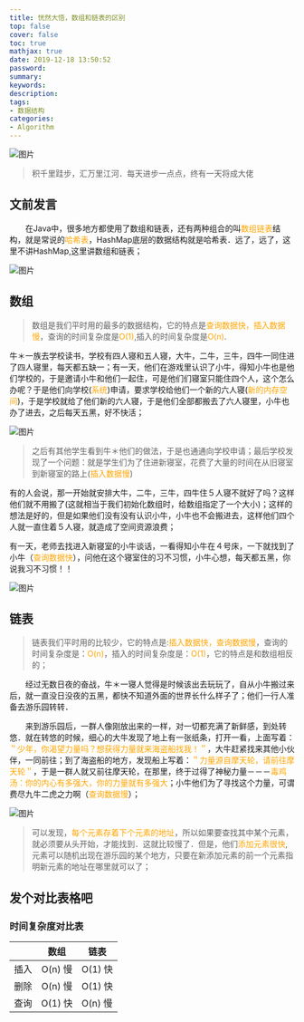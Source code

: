```yaml
---
title: 恍然大悟，数组和链表的区别
top: false
cover: false
toc: true
mathjax: true
date: 2019-12-18 13:50:52
password:
summary:
keywords:
description:
tags:
- 数据结构
categories:
- Algorithm
---
```




![图片](https://cdn.jsdelivr.net/gh/greycodee/images@main/images/2021/10/08/hlwzTv8.jpg)

> 积千里跬步，汇万里江河．每天进步一点点，终有一天将成大佬

## 文前发言

　　在Java中，很多地方都使用了数组和链表，还有两种组合的叫<font color=orange>数组链表</font>结构，就是常说的<font color=orange>哈希表</font>，HashMap底层的数据结构就是哈希表．远了，远了，这里不讲HashMap,这里讲数组和链表；

![图片](https://cdn.jsdelivr.net/gh/greycodee/images@main/images/2021/10/08/WgIKkpg.jpg)

## 数组

> 数组是我们平时用的最多的数据结构，它的特点是<font color=orange>查询数据快，插入数据慢</font>，查询的时间复杂度是<font color=orange>O(1)</font>,插入的时间复杂度是<font color=orange>O(n)</font>.



牛＊一族去学校读书，学校有四人寝和五人寝，大牛，二牛，三牛，四牛一同住进了四人寝里，每天都五缺一；有一天，他们在游戏里认识了小牛，得知小牛也是他们学校的，于是邀请小牛和他们一起住，可是他们们寝室只能住四个人，这个怎么办呢？于是他们向学校(<font color=orange>系统</font>)申请，要求学校给他们一个新的六人寝(<font color=orange>新的内存空间</font>)，于是学校就给了他们新的六人寝，于是他们全部都搬去了六人寝里，小牛也办了进去，之后每天五黑，好不快活；

![图片](https://cdn.jsdelivr.net/gh/greycodee/images@main/images/2021/10/08/HZUC84m.png)

> 之后有其他学生看到牛＊他们的做法，于是也通通向学校申请；最后学校发现了一个问题：就是学生们为了住进新寝室，花费了大量的时间在从旧寝室到新寝室的路上(<font color=orange>插入数据慢</font>)

 

有的人会说，那一开始就安排大牛，二牛，三牛，四牛住５人寝不就好了吗？这样他们就不用搬了(这就相当于我们初始化数组时，给数组指定了一个大小)；这样的想法是好的，但是如果他们没有没有认识小牛，小牛也不会搬进去，这样他们四个人就一直住着５人寝，就造成了空间资源浪费；



有一天，老师去找进入新寝室的小牛谈话，一看得知小牛在４号床，一下就找到了小牛（<font color=orange>查询数据快</font>），问他在这个寝室住的习不习惯，小牛心想，每天都五黑，你说我习不习惯！！

![图片](https://cdn.jsdelivr.net/gh/greycodee/images@main/images/2021/10/08/WxdNOVF.gif)

## 链表

> 链表我们平时用的比较少，它的特点是:<font color=orange>插入数据快，查询数据慢</font>，查询的时间复杂度是：<font color=orange>O(n)</font>，插入的时间复杂度是：<font color=orange>O(1)</font>，它的特点是和数组相反的；



　　经过无数日夜的奋战，牛＊一寝人觉得是时候该出去玩玩了，自从小牛搬过来后，就一直没日没夜的五黑，都快不知道外面的世界长什么样子了；他们一行人准备去游乐园转转．

　　来到游乐园后，一群人像刚放出来的一样，对一切都充满了新鲜感，到处转悠．就在转悠的时候，细心的大牛发现了地上有一张纸条，打开一看，上面写着：<font color=orange>＂少年，你渴望力量吗？想获得力量就来海盗船找我！＂</font>，大牛赶紧找来其他小伙伴，一同前往；到了海盗船的地方，发现船上写着：<font color=orange>＂力量源自摩天轮，请前往摩天轮＂</font>，于是一群人就又前往摩天轮，在那里，终于过得了神秘力量－－－<font color=orange>毒鸡汤：你的内心有多强大，你的力量就有多强大</font>；小牛他们为了寻找这个力量，可谓费尽九牛二虎之力啊（<font color=orange>查询数据慢</font>）；

![图片](https://cdn.jsdelivr.net/gh/greycodee/images@main/images/2021/10/08/Hwi1Car.png)

> 可以发现，<font color=orange>每个元素存着下个元素的地址</font>，所以如果要查找其中某个元素，就必须要从头开始，才能找到．这就比较慢了．但是，他们<font color=orange>添加元素很快</font>,元素可以随机出现在游乐园的某个地方，只要在新添加元素的前一个元素指明新元素的地址在哪里就可以了；



## 发个对比表格吧

### 时间复杂度对比表

|      |  数组   | 链表    |
| :--: | :-----: | ------- |
| 插入 | O(n) 慢 | O(1) 快 |
| 删除 | O(n) 慢 | O(1) 快 |
| 查询 | O(1) 快 | O(n) 慢 |